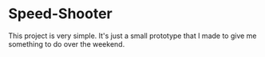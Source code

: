 # Speed-Shooter
 This project is very simple. It's just a small prototype that I made to give me something to do over the weekend.
